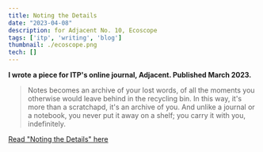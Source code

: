 ```yaml
---
title: Noting the Details
date: "2023-04-08"
description: for Adjacent No. 10, Ecoscope
tags: ['itp', 'writing', 'blog']
thumbnail: ./ecoscope.png
tech: []
---
```

**I wrote a piece for ITP's online journal, Adjacent. Published March 2023.**

> Notes becomes an archive of your lost words, of all the moments you otherwise would leave behind in the recycling bin. In this way, it's more than a scratchapd, it's an archive of you. And unlike a journal or a notebook, you never put it away on a shelf; you carry it with you, indefinitely. 

[Read "Noting the Details" here](https://adjacent-ecoscope.itp.io/Noting-the-Details)